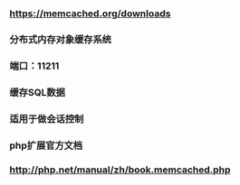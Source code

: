 ### https://memcached.org/downloads

### 分布式内存对象缓存系统

### 端口：11211


### 缓存SQL数据
### 适用于做会话控制


### php扩展官方文档
### http://php.net/manual/zh/book.memcached.php
